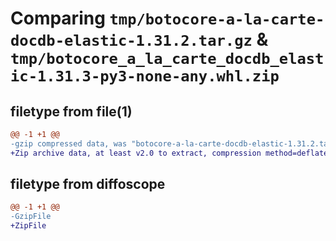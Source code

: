 # Comparing `tmp/botocore-a-la-carte-docdb-elastic-1.31.2.tar.gz` & `tmp/botocore_a_la_carte_docdb_elastic-1.31.3-py3-none-any.whl.zip`

## filetype from file(1)

```diff
@@ -1 +1 @@
-gzip compressed data, was "botocore-a-la-carte-docdb-elastic-1.31.2.tar", last modified: Wed Jul 12 01:44:30 2023, max compression
+Zip archive data, at least v2.0 to extract, compression method=deflate
```

## filetype from diffoscope

```diff
@@ -1 +1 @@
-GzipFile
+ZipFile
```

